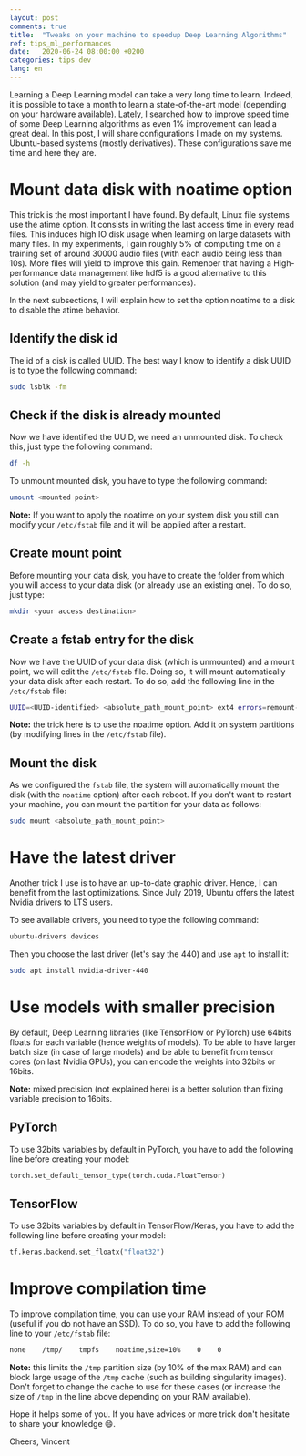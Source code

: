 ```yaml
---
layout: post
comments: true
title:  "Tweaks on your machine to speedup Deep Learning Algorithms"
ref: tips_ml_performances
date:   2020-06-24 08:00:00 +0200
categories: tips dev
lang: en
---
```


Learning a Deep Learning model can take a very long time to learn.
Indeed, it is possible to take a month to learn a state-of-the-art model (depending on your hardware available).
Lately, I searched how to improve speed time of some Deep Learning algorithms as even 1% improvement can lead a great deal.
In this post, I will share configurations I made on my systems.
Ubuntu-based systems (mostly derivatives).
These configurations save me time and here they are.

# Mount data disk with noatime option
This trick is the most important I have found.
By default, Linux file systems use the atime option.
It consists in writing the last access time in every read files.
This induces high IO disk usage when learning on large datasets with many files.
In my experiments, I gain roughly 5% of computing time on a training set of around 30000 audio files (with each audio being less than 10s).
More files will yield to improve this gain.
Remenber that having a High-performance data management like hdf5 is a good alternative to this solution (and may yield to greater performances).

In the next subsections, I will explain how to set the option noatime to a disk to disable the atime behavior.

## Identify the disk id
The id of a disk is called UUID.
The best way I know to identify a disk UUID is to type the following command:
```bash
sudo lsblk -fm 
```

## Check if the disk is already mounted
Now we have identified the UUID, we need an unmounted disk.
To check this, just type the following command:
```bash
df -h
```

To unmount mounted disk, you have to type the following command:
```bash
umount <mounted point>
```

**Note:** If you want to apply the noatime on your system disk you still can modify your `/etc/fstab` file and it will be applied after a restart.

## Create mount point
Before mounting your data disk, you have to create the folder from which you will access to your data disk (or already use an existing one).
To do so, just type:

```bash
mkdir <your access destination>
```

## Create a fstab entry for the disk
Now we have the UUID of your data disk (which is unmounted) and a mount point, we will edit the `/etc/fstab` file.
Doing so, it will mount automatically your data disk after each restart.
To do so, add the following line in the `/etc/fstab` file:
```bash
UUID=<UUID-identified> <absolute_path_mount_point> ext4 errors=remount-ro,noatime  0 0
```

**Note:** the trick here is to use the noatime option.
Add it on system partitions (by modifying lines in the `/etc/fstab` file).

## Mount the disk
As we configured the `fstab` file, the system will automatically mount the disk (with the `noatime` option) after each reboot.
If you don't want to restart your machine, you can mount the partition for your data as follows:

```bash
sudo mount <absolute_path_mount_point>
```

# Have the latest driver
Another trick I use is to have an up-to-date graphic driver.
Hence, I can benefit from the last optimizations.
Since July 2019, Ubuntu offers the latest Nvidia drivers to LTS users.

To see available drivers, you need to type the following command:
```bash
ubuntu-drivers devices
```

Then you choose the last driver (let's say the 440) and use `apt` to install it:
```bash
sudo apt install nvidia-driver-440
```

# Use models with smaller precision

By default, Deep Learning libraries (like TensorFlow or PyTorch) use 64bits floats for each variable (hence weights of models). 
To be able to have larger batch size (in case of large models) and be able to benefit from tensor cores (on last Nvidia GPUs), you can encode the weights into 32bits or 16bits.

**Note:** mixed precision (not explained here) is a better solution than fixing variable precision to 16bits.

## PyTorch

To use 32bits variables by default in PyTorch, you have to add the following line before creating your model:
```python
torch.set_default_tensor_type(torch.cuda.FloatTensor)
```

## TensorFlow

To use 32bits variables by default in TensorFlow/Keras, you have to add the following line before creating your model:
```python
tf.keras.backend.set_floatx("float32")
```

# Improve compilation time

To improve compilation time, you can use your RAM instead of your ROM (useful if you do not have an SSD).
To do so, you have to add the following line to your `/etc/fstab` file:

```bash
none    /tmp/    tmpfs    noatime,size=10%    0    0
```

**Note:** this limits the `/tmp` partition size (by 10% of the max RAM) and can block large usage of the `/tmp` cache (such as building singularity images).
Don't forget to change the cache to use for these cases (or increase the size of `/tmp` in the line above depending on your RAM available).

Hope it helps some of you.
If you have advices or more trick don't hesitate to share your knowledge :smile:.

Cheers, Vincent
